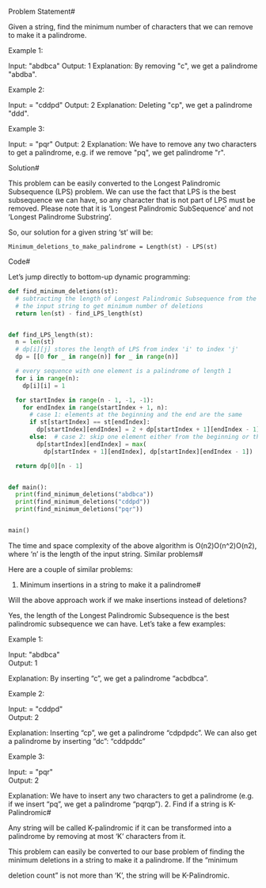 Problem Statement#

Given a string, find the minimum number of characters that we can remove to make it a palindrome.

Example 1:

Input: "abdbca"
Output: 1
Explanation: By removing "c", we get a palindrome "abdba".

Example 2:

Input: = "cddpd"
Output: 2
Explanation: Deleting "cp", we get a palindrome "ddd".

Example 3:

Input: = "pqr"
Output: 2
Explanation: We have to remove any two characters to get a palindrome, e.g. if we
remove "pq", we get palindrome "r".

Solution#

This problem can be easily converted to the Longest Palindromic Subsequence (LPS) problem. We can use the fact that LPS is the best subsequence we can have, so any character that is not part of LPS must be removed. Please note that it is ‘Longest Palindromic SubSequence’ and not ‘Longest Palindrome Substring’.

So, our solution for a given string ‘st’ will be:

    Minimum_deletions_to_make_palindrome = Length(st) - LPS(st)

Code#

Let’s jump directly to bottom-up dynamic programming:

```py
def find_minimum_deletions(st):
  # subtracting the length of Longest Palindromic Subsequence from the length of
  # the input string to get minimum number of deletions
  return len(st) - find_LPS_length(st)


def find_LPS_length(st):
  n = len(st)
  # dp[i][j] stores the length of LPS from index 'i' to index 'j'
  dp = [[0 for _ in range(n)] for _ in range(n)]

  # every sequence with one element is a palindrome of length 1
  for i in range(n):
    dp[i][i] = 1

  for startIndex in range(n - 1, -1, -1):
    for endIndex in range(startIndex + 1, n):
      # case 1: elements at the beginning and the end are the same
      if st[startIndex] == st[endIndex]:
        dp[startIndex][endIndex] = 2 + dp[startIndex + 1][endIndex - 1]
      else:  # case 2: skip one element either from the beginning or the end
        dp[startIndex][endIndex] = max(
          dp[startIndex + 1][endIndex], dp[startIndex][endIndex - 1])

  return dp[0][n - 1]


def main():
  print(find_minimum_deletions("abdbca"))
  print(find_minimum_deletions("cddpd"))
  print(find_minimum_deletions("pqr"))


main()

```

The time and space complexity of the above algorithm is O(n2)O(n^2)O(n​2​​), where ‘n’ is the length of the input string.
Similar problems#

Here are a couple of similar problems:

1. Minimum insertions in a string to make it a palindrome#

Will the above approach work if we make insertions instead of deletions?

Yes, the length of the Longest Palindromic Subsequence is the best palindromic subsequence we can have. Let’s take a few examples:

Example 1:

Input: "abdbca"  
Output: 1

Explanation: By inserting “c”, we get a palindrome “acbdbca”.

Example 2:

Input: = "cddpd"  
Output: 2

Explanation: Inserting “cp”, we get a palindrome “cdpdpdc”. We can also get a palindrome by inserting “dc”: “cddpddc”

Example 3:

Input: = "pqr"  
Output: 2

Explanation: We have to insert any two characters to get a palindrome (e.g. if we insert “pq”, we get a palindrome “pqrqp”). 2. Find if a string is K-Palindromic#

Any string will be called K-palindromic if it can be transformed into a palindrome by removing at most ‘K’ characters from it.

This problem can easily be converted to our base problem of finding the minimum deletions in a string to make it a palindrome. If the “minimum

deletion count” is not more than ‘K’, the string will be K-Palindromic.

```py

```

```py

```

```py

```

```py

```
